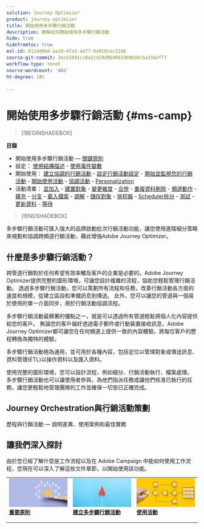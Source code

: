 ```yaml
---
solution: Journey Optimizer
product: journey optimizer
title: 開始使用多步驟行銷活動
description: 瞭解如何開始使用多步驟行銷活動
hide: true
hidefromtoc: true
exl-id: 611dd06d-aa18-4fa3-a477-8a910cec21d8
source-git-commit: 3ecb1691cc8a1c429d9bd9919b06ddc5a316eff7
workflow-type: tm+mt
source-wordcount: '402'
ht-degree: 18%

---
```


# 開始使用多步驟行銷活動 {#ms-camp}

>[!BEGINSHADEBOX]

**目錄**

* 開始使用多步驟行銷活動 — [關鍵原則](gs-campaign-creation.md)
* 設定： [使用結構描述](ms-schemas.md) - [使用事件變數](event-variables.md)
* 開始使用： [建立協調的行銷活動](create-ms-campaign.md) - [設定行銷活動設定](ms-campaign-settings.md) - [開始並監視您的行銷活動](start-monitor-campaigns.md) - [開始使用活動](activities/about-activities.md) - [協調活動](orchestrate-activities.md) - [Personalization](ms-personalization.md)
* 活動清單： [並加入](activities/and-join.md) - [建置對象](activities/build-audience.md) - [變更維度](activities/change-dimension.md) - [合併](activities/combine.md) - [重複資料刪除](activities/deduplication.md) - [頻道動作](activities/channels.md) - [擴充](activities/enrichment.md) - [分支](activities/fork.md) - [載入檔案](activities/load-file.md) - [調解](activities/reconciliation.md) - [儲存對象](activities/save-audience.md) - [排程器](activities/scheduler.md) - [Scheduler拆分](activities/split.md) - [測試](activities/test.md) - [更新資料](activities/update-data.md) - [等待](activities/wait.md)

>[!ENDSHADEBOX]

多步驟行銷活動可匯入強大的品牌啟動批次行銷活動功能，讓您使用進階細分策略來規劃和協調跨頻道行銷活動，藉此增強Adobe Journey Optimizer。

## 什麼是多步驟行銷活動？

跨管道行銷對於任何希望有效率觸及客戶的企業是必要的。Adobe Journey Optimizer提供完整的圖形環境，可讓您設計複雜的流程，協助您輕鬆管理行銷活動。 透過多步驟行銷活動，您可以策劃所有流程和任務，改善行銷活動各方面的速度和規模，從建立區段和準備訊息到傳送。 此外，您可以讓您的管道與一個易於使用的單一介面同步，用於行銷活動協調流程。

多步驟行銷活動最顯著的優點之一，就是可以透過所有管道輕鬆將個人化內容提供給您的客戶。 無論您的客戶偏好透過電子郵件或行動裝置接收訊息，Adobe Journey Optimizer都可讓您在任何頻道上提供一致的內容體驗，將每位客戶的歷程轉換為獨特的體驗。

多步驟行銷活動極為通用，並可用於各種內容，包括定位以管理對象或傳送訊息、資料管理(ETL)以操作資料以及匯入資料。

使用完整的圖形環境，您可以設計流程，例如細分、行銷活動執行、檔案處理。 多步驟行銷活動也可以讓使用者參與，為他們指派任務或讓他們核准已執行的任務，讓您更輕鬆地管理團隊的工作並確保一切皆已正確完成。


## Journey Orchestration與行銷活動策劃

歷程與行銷活動 — 說明差異、使用案例和最佳實務



## 讓我們深入探討

由於您已經了解什麼是工作流程以及在 Adobe Campaign 中能如何使用工作流程，您現在可以深入了解這些文件章節，以開始使用該功能。

<table style="table-layout:fixed"><tr style="border: 0;">
<td>
<a href="gs-campaign-creation.md">
<img alt="存取並管理工作流程" src="assets/do-not-localize/workflow-access.jpeg">
</a>
<div>
<a href="gs-campaign-creation.md"><strong>重要原則</strong></a>
</div>
<p>
</td>
<td>
<a href="create-ms-campaign.md">
<img alt="銷售機會" src="assets/do-not-localize/workflow-create.jpeg">
</a>
<div><a href="create-ms-campaign.md"><strong>建立多步驟行銷活動</strong>
</div>
<p>
</td>
<td>
<a href="activities/about-activities.md">
<img alt="不頻繁" src="assets/do-not-localize/workflow-activities.jpeg">
</a>
<div>
<a href="activities/about-activities.md"><strong>使用活動</strong></a>
</div>
<p></td>
</tr></table>

